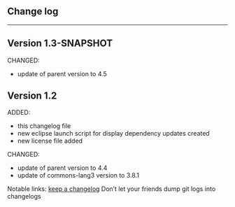 ## Change log
----------------------

Version 1.3-SNAPSHOT
-------------

CHANGED:

- update of parent version to 4.5

Version 1.2
-------------

ADDED:
 
- this changelog file
- new eclipse launch script for display dependency updates created
- new license file added

CHANGED:

- update of parent version to 4.4
- update of commons-lang3 version to 3.8.1

Notable links:
[keep a changelog](http://keepachangelog.com/en/1.0.0/) Don’t let your friends dump git logs into changelogs
